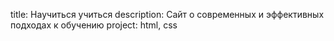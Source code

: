 title: Научиться учиться
description: Сайт о современных и эффективных подходах к обучению
project: html, css